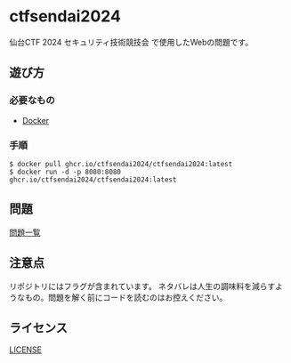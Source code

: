 # ctfsendai2024
仙台CTF 2024 セキュリティ技術競技会 で使用したWebの問題です。

## 遊び方

### 必要なもの

- [Docker](https://docs.docker.com/engine/install/)

### 手順

```bash-session
$ docker pull ghcr.io/ctfsendai2024/ctfsendai2024:latest
$ docker run -d -p 8080:8080 ghcr.io/ctfsendai2024/ctfsendai2024:latest
```

## 問題

[問題一覧](/docs/questions/readme.md)

## 注意点

リポジトリにはフラグが含まれています。
ネタバレは人生の調味料を減らすようなもの。問題を解く前にコードを読むのはお控えください。

## ライセンス

[LICENSE](/LICENSE)
